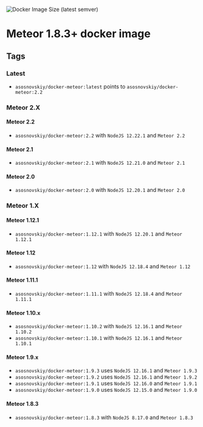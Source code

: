 ![Docker Image Size (latest semver)](https://img.shields.io/docker/image-size/asosnovskiy/docker-meteor)
# Meteor 1.8.3+ docker image

## Tags

### Latest

- `asosnovskiy/docker-meteor:latest` points to `asosnovskiy/docker-meteor:2.2`

### Meteor 2.X

#### Meteor 2.2

- `asosnovskiy/docker-meteor:2.2` with `NodeJS 12.22.1` and `Meteor 2.2`

#### Meteor 2.1

- `asosnovskiy/docker-meteor:2.1` with `NodeJS 12.21.0` and `Meteor 2.1`

#### Meteor 2.0

- `asosnovskiy/docker-meteor:2.0` with `NodeJS 12.20.1` and `Meteor 2.0`

### Meteor 1.X

#### Meteor 1.12.1

- `asosnovskiy/docker-meteor:1.12.1` with `NodeJS 12.20.1` and `Meteor 1.12.1`

#### Meteor 1.12

- `asosnovskiy/docker-meteor:1.12` with `NodeJS 12.18.4` and `Meteor 1.12`

#### Meteor 1.11.1

- `asosnovskiy/docker-meteor:1.11.1` with `NodeJS 12.18.4` and `Meteor 1.11.1`

#### Meteor 1.10.x

- `asosnovskiy/docker-meteor:1.10.2` with `NodeJS 12.16.1` and `Meteor 1.10.2`
- `asosnovskiy/docker-meteor:1.10.1` with `NodeJS 12.16.1` and `Meteor 1.10.1`

#### Meteor 1.9.x

- `asosnovskiy/docker-meteor:1.9.3` uses `NodeJS 12.16.1` and `Meteor 1.9.3`
- `asosnovskiy/docker-meteor:1.9.2` uses `NodeJS 12.16.1` and `Meteor 1.9.2`
- `asosnovskiy/docker-meteor:1.9.1` uses `NodeJS 12.16.0` and `Meteor 1.9.1`
- `asosnovskiy/docker-meteor:1.9.0` uses `NodeJS 12.15.0` and `Meteor 1.9.0`
  
#### Meteor 1.8.3

- `asosnovskiy/docker-meteor:1.8.3` with `NodeJS 8.17.0` and `Meteor 1.8.3`
